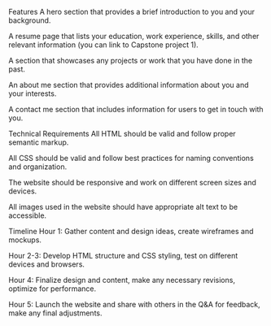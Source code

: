 Features
A hero section that provides a brief introduction to you and your background.

A resume page that lists your education, work experience, skills, and other relevant information (you can link to Capstone project 1).

A section that showcases any projects or work that you have done in the past.

An about me section that provides additional information about you and your interests.

A contact me section that includes information for users to get in touch with you.

Technical Requirements
All HTML should be valid and follow proper semantic markup.

All CSS should be valid and follow best practices for naming conventions and organization.

The website should be responsive and work on different screen sizes and devices.

All images used in the website should have appropriate alt text to be accessible.

Timeline
Hour 1: Gather content and design ideas, create wireframes and mockups.

Hour 2-3: Develop HTML structure and CSS styling, test on different devices and browsers.

Hour 4: Finalize design and content, make any necessary revisions, optimize for performance.

Hour 5: Launch the website and share with others in the Q&A for feedback, make any final adjustments.

